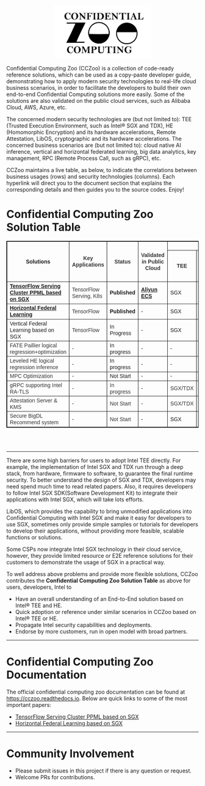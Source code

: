 <div align="center">

<p align="center"> <img src="documents/readthedoc/docs/source/Images/cczoo.jpg" height="140px"><br></p>

</div>

Confidential Computing Zoo (CCZoo) is a collection of code-ready reference solutions, which can be used as a copy-paste developer guide, demonstrating how to apply modern
security technologies to real-life cloud business scenarios, in order to facilitate the developers to build their own end-to-end Confidential Computing solutions more easily.
Some of the solutions are also validated on the public cloud services, such as Alibaba Cloud, AWS, Azure, etc.

The concerned modern security technologies are (but not limited to): TEE (Trusted Execution Environment, such as Intel® SGX and TDX), HE (Homomorphic Encryption) and its
hardware accelerations, Remote Attestation, LibOS, cryptographic and its hardware accelerations. The concerned business scenarios are (but not limited to): cloud native AI
inference, vertical and horizontal federated learning, big data analytics, key management, RPC (Remote Process Call, such as gRPC), etc.

CCZoo maintains a live table, as below, to indicate the correlations between business usages (rows) and security technologies (columns). Each hyperlink will direct you to the
document section that explains the corresponding details and then guides you to the source codes. Enjoy!

# Confidential Computing Zoo Solution Table

<table style="width:100%;" cellpadding="2" cellspacing="0" border="1" bordercolor="#000000">
	<tbody>
		<tr>
			<td rowspan="2" style="text-align:center;">
				<strong><span style="font-family:Arial;">Solutions</span></strong><br />
			</td>
			<td rowspan="2" style="text-align:center;">
				<span style="color:#333333;font-family:Arial;"><strong>Key   Applications</strong></span><br />
			</td>
			<td rowspan="2" style="text-align:center;">
				<span style="color:#333333;font-family:Arial;"><strong>Status</strong></span><br />
			</td>
			<td rowspan="2" style="text-align:center;">
				<span style="color:#333333;font-family:Arial;"><strong>Validated  in Public Cloud</strong></span><br />
			</td>
			<td colspan="7" style="text-align:center;">
				<strong><span style="font-family:Arial;">&nbsp; &nbsp; &nbsp; &nbsp; &nbsp; &nbsp; &nbsp; &nbsp; &nbsp; &nbsp; &nbsp; &nbsp; &nbsp; &nbsp; &nbsp;&nbsp;&nbsp; &nbsp; S</span></strong><span style="color:#24292F;font-family:-apple-system, BlinkMacSystemFont, &quot;font-size:16px;background-color:#FFFFFF;"><strong><span style="font-family:Arial;">ecurity Technologies</span></strong><strong></strong></span><br />
			</td>
		</tr>
		<tr>
			<td style="text-align:center;">
				<span style="color:#333333;font-family:Arial;"><strong>TEE</strong></span><br />
			</td>
			<td style="text-align:center;">
				<strong><span style="font-family:Arial;">HE</span></strong> 
			</td>
			<td style="text-align:center;">
				<strong><span style="font-family:Arial;">LibOS</span></strong> 
			</td>
			<td style="text-align:center;">
				<p>
					<span style="font-family:Arial;"><strong>Remote</strong></span> 
				</p>
				<p>
					<span style="font-family:Arial;"><strong>Attestation</strong></span> 
				</p>
			</td>
			<td style="text-align:center;">
				<p>
					<span style="font-family:Arial;"><strong>Encryption</strong></span> 
				</p>
				<p>
					<span style="font-family:Arial;"><strong>/Decryption</strong></span> 
				</p>
			</td>
			<td style="text-align:center;">
				<strong></strong> 
				<p>
					<span style="color:#333333;font-family:Arial;"><strong>CPU HW&nbsp;</strong></span> 
				</p>
				<p>
					<span style="color:#333333;font-family:Arial;"><strong>Acceleration</strong></span> 
				</p>
			</td>
			<td style="text-align:center;">
				<strong><span style="font-family:Arial;">TLS</span></strong> 
			</td>
		</tr>
		<tr>
			<td>
				<span class="md-plain"><a href="https://cczoo.readthedocs.io/en/latest/Solutions/tensorflow-serving-cluster/index.html" target="_blank"><span style="font-family:Arial;"><strong>TensorFlow Serving Cluster PPML based on SGX</strong></span></a></span><br />
			</td>
			<td>
				<span style="color:#333333;font-family:Arial;">TensorFlow Serving, K8s</span><br />
			</td>
			<td>
				<strong><span style="font-family:Arial;">Published</span></strong> 
			</td>
			<td>
				<span class="md-plain"><a href="https://help.aliyun.com/document_detail/342755.html" target="_blank"><span style="font-family:Arial;"><strong>Aliyun ECS</strong></span></a></span><br />
			</td>
			<td>
				<span style="font-family:Arial;">SGX</span> 
			</td>
			<td>
				<span style="font-family:Arial;">-</span> 
			</td>
			<td>
				<span style="font-family:Arial;">Gramine</span> 
			</td>
			<td>
				<span style="font-family:Arial;">Yes</span> 
			</td>
			<td>
				<span style="font-family:Arial;">Yes</span> 
			</td>
			<td>
				<span style="font-family:Arial;">-</span> 
			</td>
			<td>
				<span style="font-family:Arial;">gRPC</span><br />
			</td>
		</tr>
		<tr>
			<td>
				<span class="md-plain"><a href="https://cczoo.readthedocs.io/en/latest/Solutions/horizontal-federated-learning/hfl.html" target="_blank"><span style="font-family:Arial;"><strong>Horizontal Federal Learning</strong></span></a></span><br />
			</td>
			<td>
				<span style="color:#333333;font-family:Arial;">TensorFlow</span><br />
			</td>
			<td>
				<strong><span style="font-family:Arial;">Published</span></strong><br />
			</td>
			<td>
				<span style="font-family:Arial;">-</span> 
			</td>
			<td>
				<span style="font-family:Arial;">SGX</span><br />
			</td>
			<td>
				<span style="font-family:Arial;">-</span> 
			</td>
			<td>
				<span style="font-family:Arial;">Gramine</span><br />
			</td>
			<td>
				<span style="color:#333333;font-family:Arial;">2-way RA-TLS</span><br />
			</td>
			<td>
				<span style="font-family:Arial;">Yes</span> 
			</td>
			<td>
				<span style="font-family:Arial;">-</span> 
			</td>
			<td>
				<span style="font-family:Arial;">gRPC</span><br />
			</td>
		</tr>
		<tr>
			<td>
				<span style="font-family:Arial;">Vertical Federal Learning based on SGX</span><br />
			</td>
			<td>
				<span style="color:#333333;font-family:Arial;">TensorFlow</span> 
			</td>
			<td>
				<span style="font-family:Arial;">In Progress</span> 
			</td>
			<td>
				<span style="font-family:Arial;">-</span> 
			</td>
			<td>
				<span style="font-family:Arial;">SGX</span> 
			</td>
			<td>
				<span style="font-family:Arial;">-</span> 
			</td>
			<td>
				<span style="font-family:Arial;">Gramine</span><br />
			</td>
			<td>
				<span style="color:#333333;font-family:Arial;">2-way RA-TLS</span><br />
			</td>
			<td>
				<span style="font-family:Arial;">Yes</span><br />
			</td>
			<td>
				<span style="font-family:Arial;">-</span> 
			</td>
			<td>
				<span style="font-family:Arial;">gRPC</span><br />
			</td>
		</tr>
		<tr>
			<td>
				<span style="color:#333333;font-family:Arial;">FATE Paillier logical regression+optimization</span><br />
			</td>
			<td>
				<span style="font-family:Arial;">-</span> 
			</td>
			<td>
				<span style="font-family:Arial;">In progress</span><br />
			</td>
			<td>
				<span style="font-family:Arial;">-</span> 
			</td>
			<td>
				<span style="font-family:Arial;">-</span> 
			</td>
			<td>
				<span style="color:#333333;font-family:Arial;">Paillier</span><br />
			</td>
			<td>
				<span style="font-family:Arial;">-</span> 
			</td>
			<td>
				<span style="font-family:Arial;">-</span> 
			</td>
			<td>
				<span style="font-family:Arial;">Yes</span> 
			</td>
			<td>
				<span style="font-family:Arial;">-</span> 
			</td>
			<td>
				<span style="font-family:Arial;">-</span> 
			</td>
		</tr>
		<tr>
			<td>
				<span style="color:#333333;font-family:Arial;">Leveled HE logical regression inference</span><br />
			</td>
			<td>
				<span style="font-family:Arial;">-</span> 
			</td>
			<td>
				<span style="font-family:Arial;">In progress</span><br />
			</td>
			<td>
				<span style="font-family:Arial;">-</span> 
			</td>
			<td>
				<span style="font-family:Arial;">-</span> 
			</td>
			<td>
				<span style="font-family:Arial;">HE</span> 
			</td>
			<td>
				<span style="font-family:Arial;">-</span> 
			</td>
			<td>
				<span style="font-family:Arial;">-</span> 
			</td>
			<td>
				<span style="font-family:Arial;">Yes</span> 
			</td>
			<td>
				<span style="font-family:Arial;">-</span> 
			</td>
			<td>
				<span style="font-family:Arial;">-</span> 
			</td>
		</tr>
		<tr>
			<td>
				<span style="color:#333333;font-family:Arial;">MPC Optimization</span><br />
			</td>
			<td>
				<span style="font-family:Arial;">-</span> 
			</td>
			<td>
				<span style="font-family:Arial;">Not Start</span><br />
			</td>
			<td>
				<span style="font-family:Arial;">-</span> 
			</td>
			<td>
				<span style="font-family:Arial;">-</span> 
			</td>
			<td>
				<span style="font-family:Arial;">HE</span> 
			</td>
			<td>
				<span style="font-family:Arial;">-</span> 
			</td>
			<td>
				<span style="font-family:Arial;">-</span> 
			</td>
			<td>
				<span style="font-family:Arial;">-</span> 
			</td>
			<td>
				<span style="font-family:Arial;">-</span> 
			</td>
			<td>
				<span style="font-family:Arial;">-</span> 
			</td>
		</tr>
		<tr>
			<td>
				<span style="color:#333333;font-family:Arial;">gRPC supporting Intel RA-TLS</span><br />
			</td>
			<td>
				<span style="font-family:Arial;">-</span> 
			</td>
			<td>
				<span style="color:#333333;font-family:Arial;">In progress</span><br />
			</td>
			<td>
				<span style="font-family:Arial;">-</span> 
			</td>
			<td>
				<span style="color:#333333;font-family:Arial;">SGX/TDX</span><br />
			</td>
			<td>
				<span style="font-family:Arial;">-</span> 
			</td>
			<td>
				<span style="font-family:Arial;">-</span> 
			</td>
			<td>
				<span style="color:#333333;font-family:Arial;">2-way RA-TLS</span><br />
			</td>
			<td>
				<span style="font-family:Arial;">-</span> 
			</td>
			<td>
				<span style="font-family:Arial;">-</span> 
			</td>
			<td>
				<span style="font-family:Arial;">gRPC</span><br />
			</td>
		</tr>
		<tr>
			<td>
				<span style="color:#333333;font-family:Arial;">Attestation Server &amp; KMS</span><br />
			</td>
			<td>
				<span style="font-family:Arial;">-</span> 
			</td>
			<td>
				<span style="color:#333333;font-family:Arial;">Not Start</span><br />
			</td>
			<td>
				<span style="font-family:Arial;">-</span> 
			</td>
			<td>
				<span style="color:#333333;font-family:Arial;">SGX/TDX</span><br />
			</td>
			<td>
				<span style="font-family:Arial;">-</span> 
			</td>
			<td>
				<span style="font-family:Arial;">-</span> 
			</td>
			<td>
				<span style="font-family:Arial;">Yes</span> 
			</td>
			<td>
				<span style="font-family:Arial;">-</span> 
			</td>
			<td>
				<span style="font-family:Arial;">-</span> 
			</td>
			<td>
				<span style="font-family:Arial;">-</span> 
			</td>
		</tr>
		<tr>
			<td>
				<span style="color:#333333;font-family:Arial;">Secure BigDL Recommend system</span><br />
			</td>
			<td>
				<span style="font-family:Arial;">-</span> 
			</td>
			<td>
				<span style="color:#333333;font-family:Arial;">Not Start</span><br />
			</td>
			<td>
				<span style="font-family:Arial;">-</span> 
			</td>
			<td>
				<span style="font-family:Arial;">SGX</span> 
			</td>
			<td>
				<span style="font-family:Arial;">-</span> 
			</td>
			<td>
				<span style="font-family:Arial;">-</span> 
			</td>
			<td>
				<span style="font-family:Arial;">Yes</span> 
			</td>
			<td>
				<span style="font-family:Arial;">-</span> 
			</td>
			<td>
				<span style="font-family:Arial;">-</span> 
			</td>
			<td>
				<span style="font-family:Arial;">-</span> 
			</td>
		</tr>
	</tbody>
</table>
<br />
<br />

---
There are some high barriers for users to adopt Intel TEE directly. For example, the implementation of Intel SGX and TDX run through a deep stack, from hardware, firmware to software, to guarantee the final runtime security. To better understand the design of SGX and TDX, developers may need spend much time to read related papers. Also, it requires developers to follow Intel SGX SDK(Software Development Kit) to integrate their applications with Intel SGX, which will take lots efforts.

LibOS, which provides the capability to bring unmodified applications into Confidential Computing with Intel SGX and make it easy for developers to use SGX,  sometimes only provide simple samples or tutorials for developers to develop their applications, without providing more feasible, scalable functions or solutions.

Some CSPs now integrate Intel SGX technology in their cloud service, however, they provide limited resource or E2E reference solutions for their customers to demonstrate the usage of SGX in a practical way.

To well address above problems and provide more flexible solutions,  CCZoo contributes the **Confidential Computing Zoo Solution Table** as above for users, developers, Intel to

- Have an overall understanding of an End-to-End solution based on Intel® TEE and HE.
- Quick adoption or reference under similar scenarios in CCZoo based on Intel® TEE or HE.
- Propagate Intel security capabilities and deployments.
- Endorse by more customers, run in open model with broad partners.


---

# Confidential Computing Zoo Documentation

The official confidential computing zoo documentation can be found at https://cczoo.readthedocs.io.
Below are quick links to some of the most important papers:

- [TensorFlow Serving Cluster PPML based on SGX](https://cczoo.readthedocs.io/en/latest/Solutions/tensorflow-serving-cluster/index.html)
- [Horizontal Federal Learning based on SGX](https://cczoo.readthedocs.io/en/latest/Solutions/horizontal-federated-learning/hfl.html) 
---



# Community Involvement

- Please submit issues in this project if there is any question or request.
- Welcome PRs for contributions.

